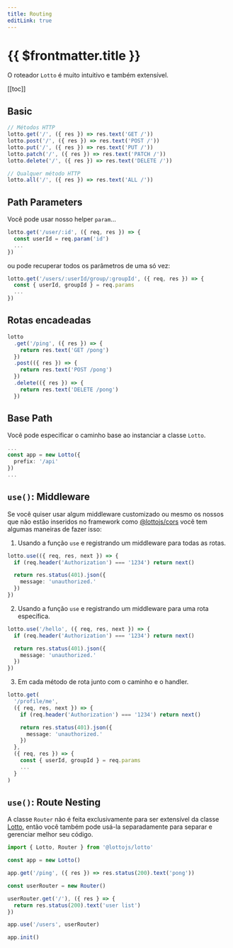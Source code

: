 ```yaml
---
title: Routing
editLink: true
---
```


# {{ $frontmatter.title }}

O roteador `Lotto` é muito intuitivo e também extensível.

[[toc]]

## Basic

```typescript
// Métodos HTTP
lotto.get('/', ({ res }) => res.text('GET /'))
lotto.post('/', ({ res }) => res.text('POST /'))
lotto.put('/', ({ res }) => res.text('PUT /'))
lotto.patch('/', ({ res }) => res.text('PATCH /'))
lotto.delete('/', ({ res }) => res.text('DELETE /'))

// Qualquer método HTTP
lotto.all('/', ({ res }) => res.text('ALL /'))
```

## Path Parameters

Você pode usar nosso helper `param`...

```typescript
lotto.get('/user/:id', ({ req, res }) => {
  const userId = req.param('id')
  ...
})
```

ou pode recuperar todos os parâmetros de uma só vez:

```typescript
lotto.get('/users/:userId/group/:groupId', ({ req, res }) => {
  const { userId, groupId } = req.params
  ...
})
```

## Rotas encadeadas

```typescript
lotto
  .get('/ping', ({ res }) => {
    return res.text('GET /pong')
  })
  .post(({ res }) => {
    return res.text('POST /pong')
  })
  .delete(({ res }) => {
    return res.text('DELETE /pong')
  })
```

## Base Path

Você pode especificar o caminho base ao instanciar a classe `Lotto`.

```typescript
...
const app = new Lotto({
  prefix: '/api'
})
...
```

## `use()`: Middleware

Se você quiser usar algum middleware customizado ou mesmo os nossos que não estão inseridos no framework como [@lottojs/cors](../middlewares/cors) você tem algumas maneiras de fazer isso:

1. Usando a função `use` e registrando um middleware para todas as rotas.

```typescript
lotto.use(({ req, res, next }) => {
  if (req.header('Authorization') === '1234') return next()

  return res.status(401).json({
    message: 'unauthorized.'
  })
})
```

2. Usando a função `use` e registrando um middleware para uma rota específica.

```typescript
lotto.use('/hello', ({ req, res, next }) => {
  if (req.header('Authorization') === '1234') return next()

  return res.status(401).json({
    message: 'unauthorized.'
  })
})
```

3. Em cada método de rota junto com o caminho e o handler.

```typescript
lotto.get(
  '/profile/me',
  ({ req, res, next }) => {
    if (req.header('Authorization') === '1234') return next()

    return res.status(401).json({
      message: 'unauthorized.'
    })
  },
  ({ req, res }) => {
    const { userId, groupId } = req.params
    ...
  }
)
```

## `use()`: Route Nesting

A classe `Router` não é feita exclusivamente para ser extensível da classe [Lotto](./lotto), então você também pode usá-la separadamente para separar e gerenciar melhor seu código.

```typescript
import { Lotto, Router } from '@lottojs/lotto'

const app = new Lotto()

app.get('/ping', ({ res }) => res.status(200).text('pong'))

const userRouter = new Router()

userRouter.get('/'), ({ res } => {
  return res.status(200).text('user list')
})

app.use('/users', userRouter)

app.init()
```
